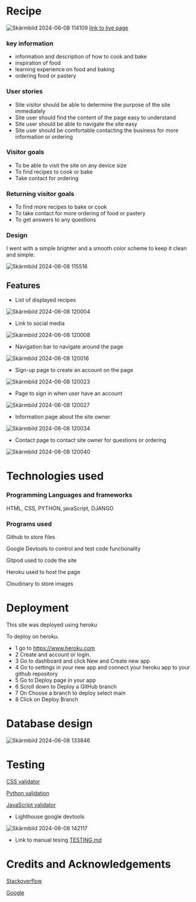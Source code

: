 # Recipe
![Skärmbild 2024-06-08 114109](https://github.com/shixen/ella_recipe/assets/150827343/9a2a5a4a-63a3-4bae-8ed9-181367b6a6d0)
[link to live page](https://ella-recipe-cb81f80dd053.herokuapp.com/)

### key information
* information and description of how to cook and bake
* inspiration of food
* learning experience on food and baking
* ordering food or pastery

### User stories
* Site visitor should be able to determine the purpose of the site immediately
* Site user should find the content of the page easy to understand
* Site user should be able to navigate the site easy
* Site user should be comfortable contacting the business for more information or ordering

### Visitor goals
* To be able to visit the site on any device size
* To find recipes to cook or bake
* Take contact for ordering

### Returning visitor goals
* To find more recipes to bake or cook
* To take contact for more ordering of food or pastery
* To get answers to any questions


### Design

I went with a simple brighter and a smooth color scheme to keep it clean and simple.

![Skärmbild 2024-06-08 115516](https://github.com/shixen/ella_recipe/assets/150827343/b110d6ef-fa51-4366-8342-4c5e2157e2d7)


## Features
* List of displayed recipes

![Skärmbild 2024-06-08 120004](https://github.com/shixen/ella_recipe/assets/150827343/a168663b-5ad1-49e4-b146-5656f7749784)

* Link to social media

![Skärmbild 2024-06-08 120008](https://github.com/shixen/ella_recipe/assets/150827343/86ab0af4-6ffd-4957-aaf0-750eee057b6f)

* Navigation bar to navigate around the page
  
![Skärmbild 2024-06-08 120016](https://github.com/shixen/ella_recipe/assets/150827343/278b9500-9e6d-41e9-8526-7ba2a8ce5a39)

* Sign-up page to create an account on the page
  
![Skärmbild 2024-06-08 120023](https://github.com/shixen/ella_recipe/assets/150827343/04d7e3a5-2657-410c-a4c3-0306d35e30aa)

* Page to sign in when user have an account
  
![Skärmbild 2024-06-08 120027](https://github.com/shixen/ella_recipe/assets/150827343/20fdc3aa-323d-4de8-af57-e92cb468a922)

* Information page about the site owner
  
![Skärmbild 2024-06-08 120034](https://github.com/shixen/ella_recipe/assets/150827343/a9c4e2a9-9d70-4372-813f-bdae276bfb42)

* Contact page to contact site owner for questions or ordering

![Skärmbild 2024-06-08 120040](https://github.com/shixen/ella_recipe/assets/150827343/8c419485-21e9-46a4-a6bc-ddd7b9101e77)

# Technologies used 

### Programming Languages and frameworks
HTML, CSS, PYTHON, javaScript, DJANGO

### Programs used

Github to store files 

Google Devtools to control and test code functionality

Gitpod used to code the site

Heroku used to host the page

Cloudinary to store images 

# Deployment

This site was deployed using heroku

To deploy on heroku.

* 1 go to https://www.heroku.com
* 2 Create and account or login.
* 3 Go to dashboard and click New and Create new app
* 4 Go to settings in your new app and connect your heroku app to your github repository
* 5 Go to Deploy page in your app
* 6 Scroll down to Deploy a GitHub branch
* 7 On Choose a branch to deploy select main
* 8 Click on Deploy Branch


# Database design


![Skärmbild 2024-06-08 133846](https://github.com/shixen/ella_recipe/assets/150827343/bb938bc7-bd3a-4416-b69e-ab63693c2736)

# Testing 

[CSS validator](https://validator.w3.org/)

[Python validation](https://pep8ci.herokuapp.com/#)

[JavaScript validator](https://www.site24x7.com/sv/tools/javascript-validator.html)

* Lighthouse google devtools

![Skärmbild 2024-06-08 142117](https://github.com/shixen/ella_recipe/assets/150827343/6b55b9d7-d836-445a-9b62-e097bf312333)

* Link to manual tesing [TESTING.md](https://github.com/shixen/ella_recipe/blob/main/TESTING.md)


# Credits and Acknowledgements

[Stackoverflow](https://stackoverflow.co/teams/features/?upgrade=true&utm_source=adwords&utm_medium=ppc&utm_campaign=kb_teams_search_nb_dsa_targeted_audiences_emea-dach&_bt=646019453180&_bk=&_bm=&_bn=g&gad_source=1&gclid=CjwKCAjwgpCzBhBhEiwAOSQWQS-IB-nTczz7ooMoToXuLeYv6wqeenTgHnfqwc_EDTWMPtOE92VPcRoCrXsQAvD_BwE)

[Google](https://www.google.com/)



